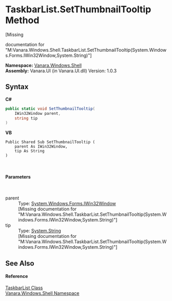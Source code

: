 # TaskbarList.SetThumbnailTooltip Method 
 

\[Missing <summary> documentation for "M:Vanara.Windows.Shell.TaskbarList.SetThumbnailTooltip(System.Windows.Forms.IWin32Window,System.String)"\]

**Namespace:**&nbsp;<a href="be182789-447d-1423-b31f-7fd1f1f04ab2">Vanara.Windows.Shell</a><br />**Assembly:**&nbsp;Vanara.UI (in Vanara.UI.dll) Version: 1.0.3

## Syntax

**C#**<br />
``` C#
public static void SetThumbnailTooltip(
	IWin32Window parent,
	string tip
)
```

**VB**<br />
``` VB
Public Shared Sub SetThumbnailTooltip ( 
	parent As IWin32Window,
	tip As String
)
```

<br />

#### Parameters
&nbsp;<dl><dt>parent</dt><dd>Type: <a href="http://msdn2.microsoft.com/en-us/library/215475ec" target="_blank">System.Windows.Forms.IWin32Window</a><br />\[Missing <param name="parent"/> documentation for "M:Vanara.Windows.Shell.TaskbarList.SetThumbnailTooltip(System.Windows.Forms.IWin32Window,System.String)"\]</dd><dt>tip</dt><dd>Type: <a href="http://msdn2.microsoft.com/en-us/library/s1wwdcbf" target="_blank">System.String</a><br />\[Missing <param name="tip"/> documentation for "M:Vanara.Windows.Shell.TaskbarList.SetThumbnailTooltip(System.Windows.Forms.IWin32Window,System.String)"\]</dd></dl>

## See Also


#### Reference
<a href="17da589e-c546-84fe-3a35-ef65e34a21b0">TaskbarList Class</a><br /><a href="be182789-447d-1423-b31f-7fd1f1f04ab2">Vanara.Windows.Shell Namespace</a><br />